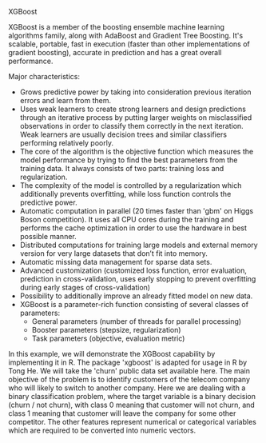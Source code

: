 XGBoost

XGBoost is a member of the boosting ensemble machine learning algorithms family, along with AdaBoost and Gradient Tree Boosting. It's scalable, portable, fast in execution (faster than other implementations of gradient boosting), accurate in prediction and has a great overall performance.

Major characteristics:

* Grows predictive power by taking into consideration previous iteration errors and learn from them.
* Uses weak learners to create strong learners and design predictions through an iterative process by putting larger weights on misclassified observations in order to classify them correctly in the next iteration. Weak learners are usually decision trees and similar classifiers performing relatively poorly.
* The core of the algorithm is the objective function which measures the model performance by trying to find the best parameters from the training data. It always consists of two parts: training loss and regularization.
* The complexity of the model is controlled by a regularization which additionally prevents overfitting, while loss function controls the predictive power.
* Automatic computation in parallel (20 times faster than 'gbm' on Higgs Boson competition). It uses all CPU cores during the training and performs the cache optimization in order to use the hardware in best possible manner.
* Distributed computations for training large models and external memory version for very large datasets that don’t fit into memory.
* Automatic missing data management for sparse data sets.
*	Advanced customization (customized loss function, error evaluation, prediction in cross-validation, uses early stopping to prevent overfitting during early stages of cross-validation)
*	Possibility to additionally improve an already fitted model on new data.
*	XGBoost is a parameter-rich function consisting of several classes of parameters:
    -	General parameters (number of threads for parallel processing)
    -	Booster parameters (stepsize, regularization)
    - Task parameters (objective, evaluation metric)

In this example, we will demonstrate the XGBoost capability by implementing it in R. The package 'xgboost' is adapted for usage in R by Tong He. We will take the 'churn' public data set available here. The main objective of the problem is to identify customers of the telecom company who will likely to switch to another company. Here we are dealing with a binary classification problem, where the target variable is a binary decision (churn / not churn), with class 0 meaning that customer will not churn, and class 1 meaning that customer will leave the company for some other competitor. The other features represent numerical or categorical variables which are required to be converted into numeric vectors. 
